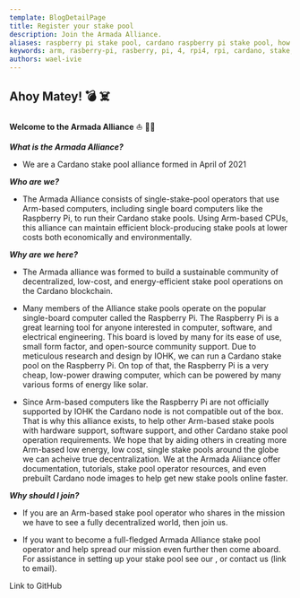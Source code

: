 ```yaml
---
template: BlogDetailPage
title: Register your stake pool
description: Join the Armada Alliance.
aliases: raspberry pi stake pool, cardano raspberry pi stake pool, how to make a cardano stake pool using a raspberry pi, armada alliance, armada
keywords: arm, rasberry-pi, rasberry, pi, 4, rpi4, rpi, cardano, stake, pool, alliance, eco, friendly, low, cost
authors: wael-ivie
---
```


<Logo url="https://github.com/armada-alliance/Logo/blob/main/banner-armada%20copy.png?raw=true"/>

## **Ahoy Matey!** 💣 ☠️

**Welcome to the Armada Alliance** ⛵ 🏴‍☠️


***What is the Armada Alliance?*** 

- We are a Cardano stake pool alliance formed in April of 2021 


***Who are we?*** 

- The Armada Alliance consists of single-stake-pool operators that use Arm-based computers, including single board computers like the Raspberry Pi, to run their Cardano stake pools. Using Arm-based CPUs, this alliance can maintain efficient block-producing stake pools at lower costs both economically and environmentally. 

***Why are we here?***
- The Armada alliance was formed to build a sustainable community of decentralized, low-cost, and energy-efficient stake pool operations on the Cardano blockchain. 

- Many members of the Alliance stake pools operate on the popular single-board computer called the Raspberry Pi. The Raspberry Pi is a great learning tool for anyone interested in computer, software, and electrical engineering. This board is loved by many for its ease of use, small form factor, and open-source community support. Due to meticulous research and design by IOHK, we can run a Cardano stake pool on the Raspberry Pi. On top of that, the Raspberry Pi is a very cheap, low-power drawing computer, which can be powered by many various forms of energy like solar. <Link url="https://adamantium.online"/>

- Since Arm-based computers like the Raspberry Pi are not officially supported by IOHK the Cardano node is not compatible out of the box. That is why this alliance exists, to help other Arm-based stake pools with hardware support, software support, and other Cardano stake pool operation requirements. We hope that by aiding others in creating more Arm-based low energy, low cost, single stake pools around the globe we can acheive true decentralization. We at the Armada Aliiance offer documentation, tutorials, stake pool operator resources, and even prebuilt Cardano node images to help get new stake pools online faster. 


***Why should I join?***

- If you are an Arm-based stake pool operator who shares in the mission we have to see a fully decentralized world, then join us.

- If you want to become a full-fledged Armada Alliance stake pool operator and help spread our mission even further then come aboard. For assistance in setting up your stake pool see our <Docs url="https://docs.armada-alliance.com/learn/"/>, or contact us (link to email).

Link to GitHub
